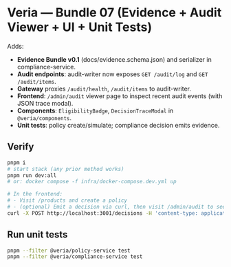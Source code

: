 # Veria — Bundle 07 (Evidence + Audit Viewer + UI + Unit Tests)

Adds:
- **Evidence Bundle v0.1** (docs/evidence.schema.json) and serializer in compliance-service.
- **Audit endpoints**: audit-writer now exposes `GET /audit/log` and `GET /audit/items`.
- **Gateway** proxies `/audit/health`, `/audit/items` to audit-writer.
- **Frontend**: `/admin/audit` viewer page to inspect recent audit events (with JSON trace modal).
- **Components**: `EligibilityBadge`, `DecisionTraceModal` in `@veria/components`.
- **Unit tests**: policy create/simulate; compliance decision emits evidence.

## Verify
```bash
pnpm i
# start stack (any prior method works)
pnpm run dev:all
# or: docker compose -f infra/docker-compose.dev.yml up

# In the frontend:
# - Visit /products and create a policy
# - (optional) Emit a decision via curl, then visit /admin/audit to see it
curl -X POST http://localhost:3001/decisions -H 'content-type: application/json' -d '{"jurisdiction":"US"}'
```

## Run unit tests
```bash
pnpm --filter @veria/policy-service test
pnpm --filter @veria/compliance-service test
```
